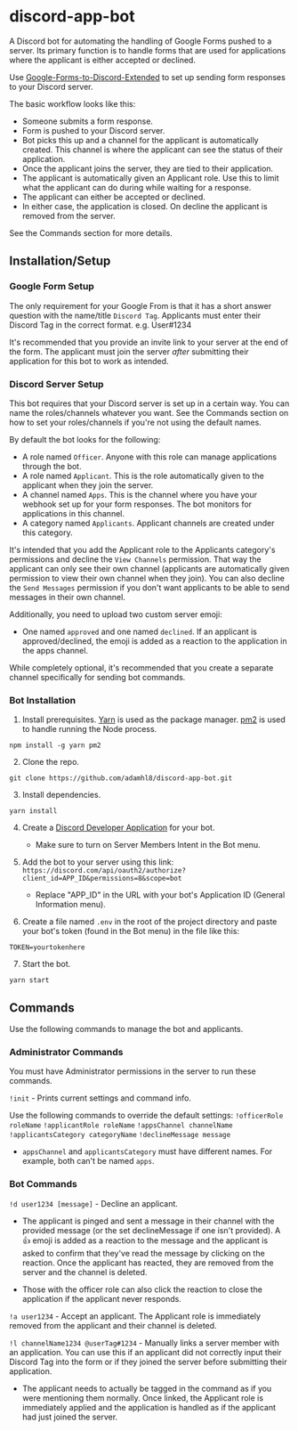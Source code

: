 # discord-app-bot

A Discord bot for automating the handling of Google Forms pushed to a server. Its primary function is to handle forms that are used for applications where the applicant is either accepted or declined.

Use [Google-Forms-to-Discord-Extended](https://github.com/Kelo/Google-Forms-to-Discord-Extended) to set up sending form responses to your Discord server.

The basic workflow looks like this:
- Someone submits a form response.
- Form is pushed to your Discord server.
- Bot picks this up and a channel for the applicant is automatically created. This channel is where the applicant can see the status of their application.
- Once the applicant joins the server, they are tied to their application.
- The applicant is automatically given an Applicant role. Use this to limit what the applicant can do during while waiting for a response.
- The applicant can either be accepted or declined.
- In either case, the application is closed. On decline the applicant is removed from the server.

See the Commands section for more details.

## Installation/Setup

### Google Form Setup

The only requirement for your Google From is that it has a short answer question with the name/title `Discord Tag`. Applicants must enter their Discord Tag in the correct format. e.g. User#1234

It's recommended that you provide an invite link to your server at the end of the form. The applicant must join the server *after* submitting their application for this bot to work as intended.

### Discord Server Setup

This bot requires that your Discord server is set up in a certain way. You can name the roles/channels whatever you want. See the Commands section on how to set your roles/channels if you're not using the default names.

By default the bot looks for the following:
- A role named `Officer`. Anyone with this role can manage applications through the bot.
- A role named `Applicant`. This is the role automatically given to the applicant when they join the server.
- A channel named `Apps`. This is the channel where you have your webhook set up for your form responses. The bot monitors for applications in this channel.
- A category named `Applicants`. Applicant channels are created under this category.

It's intended that you add the Applicant role to the Applicants category's permissions and decline the `View Channels` permission. That way the applicant can only see their own channel (applicants are automatically given permission to view their own channel when they join). You can also decline the `Send Messages` permission if you don't want applicants to be able to send messages in their own channel.

Additionally, you need to upload two custom server emoji:
- One named `approved` and one named `declined`. If an applicant is approved/declined, the emoji is added as a reaction to the application in the apps channel.

While completely optional, it's recommended that you create a separate channel specifically for sending bot commands.

### Bot Installation

1. Install prerequisites. [Yarn](https://classic.yarnpkg.com/lang/en/) is used as the package manager. [pm2](https://github.com/Unitech/pm2) is used to handle running the Node process.

```
npm install -g yarn pm2
```

2. Clone the repo.

```
git clone https://github.com/adamhl8/discord-app-bot.git
```

3. Install dependencies.

```
yarn install
```

4. Create a [Discord Developer Application](https://discord.com/developers/applications) for your bot.
    - Make sure to turn on Server Members Intent in the Bot menu.

5. Add the bot to your server using this link: `https://discord.com/api/oauth2/authorize?client_id=APP_ID&permissions=8&scope=bot`
    - Replace "APP_ID" in the URL with your bot's Application ID (General Information menu).

6. Create a file named `.env` in the root of the project directory and paste your bot's token (found in the Bot menu) in the file like this:

```
TOKEN=yourtokenhere
```

7. Start the bot.

```
yarn start
```

## Commands

Use the following commands to manage the bot and applicants.

### Administrator Commands

You must have Administrator permissions in the server to run these commands.

`!init` - Prints current settings and command info.

Use the following commands to override the default settings:
`!officerRole roleName`
`!applicantRole roleName`
`!appsChannel channelName`
`!applicantsCategory categoryName`
`!declineMessage message`

- `appsChannel` and `applicantsCategory` must have different names. For example, both can't be named `apps`.

### Bot Commands

`!d user1234 [message]` - Decline an applicant. 

- The applicant is pinged and sent a message in their channel with the provided message (or the set declineMessage if one isn't provided). A 👍 emoji is added as a reaction to the message and the applicant is asked to confirm that they've read the message by clicking on the reaction. Once the applicant has reacted, they are removed from the server and the channel is deleted.

- Those with the officer role can also click the reaction to close the application if the applicant never responds.

`!a user1234` - Accept an applicant. The Applicant role is immediately removed from the applicant and their channel is deleted.

`!l channelName1234 @userTag#1234` - Manually links a server member with an application. You can use this if an applicant did not correctly input their Discord Tag into the form or if they joined the server before submitting their application.

- The applicant needs to actually be tagged in the command as if you were mentioning them normally. Once linked, the Applicant role is immediately applied and the application is handled as if the applicant had just joined the server.
